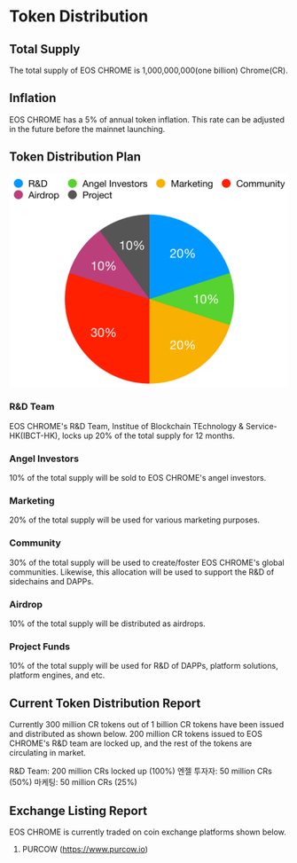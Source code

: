 # Token Distribution

## Total Supply
The total supply of EOS CHROME is 1,000,000,000(one billion) Chrome(CR).

## Inflation
EOS CHROME has a 5% of annual token inflation. This rate can be adjusted in the future before the mainnet launching.

## Token Distribution Plan
![alt text](./image/TokenDist.png)

### R&D Team
EOS CHROME's R&D Team, Institue of Blockchain TEchnology & Service-HK(IBCT-HK), locks up 20% of the total supply for 12 months.

### Angel Investors
10% of the total supply will be sold to EOS CHROME's angel investors.

### Marketing
20% of the total supply will be used for various marketing purposes.

### Community
30% of the total supply will be used to create/foster EOS CHROME's global communities. Likewise, this allocation will be used to support the R&D of sidechains and DAPPs.

### Airdrop
10% of the total supply will be distributed as airdrops.

### Project Funds
10% of the total supply will be used for R&D of DAPPs, platform solutions, platform engines, and etc.


## Current Token Distribution Report
Currently 300 million CR tokens out of 1 billion CR tokens have been issued and distributed as shown below. 200 million CR tokens issued to EOS CHROME's R&D team are locked up, and the rest of the tokens are circulating in market.

R&D Team: 200 million CRs locked up (100%)
엔젤 투자자: 50 million CRs (50%)
마케팅: 50 million CRs (25%)


## Exchange Listing Report
EOS CHROME is currently traded on coin exchange platforms shown below.
1. PURCOW (https://www.purcow.io)
